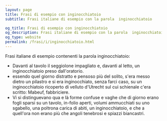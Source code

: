 ```yaml
---
layout: page
title: Frasi di esempio con inginocchiatoio 
subtitle: Frasi italiane di esempio con la parola  inginocchiatoio

og_title: Frasi di esempio con inginocchiatoio 
og_description: Frasi italiane di esempio con la parola  inginocchiatoio
og_type: website
permalink: /frasi/i/inginocchiatoio.html
---
```


Frasi italiane di esempio contenenti la parola inginocchiatoio:


- Davanti al tavolo il seggiolone impagliato e, davanti al letto, un inginocchiatoio preso dall'oratorio.
- essendo quel giorno distratto e pensoso più del solito, s'era messo dietro un pilastro e si era inginocchiato, senza farci caso, su un inginocchiatoio ricoperto di velluto d'Utrecht sul cui schienale c'era scritto: Mabeuf, fabbriciere.
- Vi si distinguevano qua e là forme confuse e vaghe che di giorno erano fogli sparsi su un tavolo, in-folio aperti, volumi ammucchiati su uno sgabello, una poltrona carica di abiti, un inginocchiatoio, e che a quell'ora non erano più che angoli tenebrosi e spiazzi biancastri.
